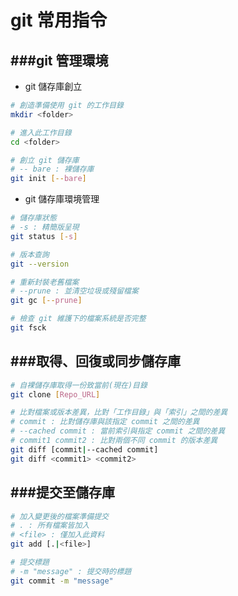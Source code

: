 # git 常用指令

<script type="text/javascript" src="../js/general.js"></script>

###git 管理環境
---

* git 儲存庫創立

```Bash
# 創造準備使用 git 的工作目錄
mkdir <folder>

# 進入此工作目錄
cd <folder>

# 創立 git 儲存庫
# -- bare : 裸儲存庫
git init [--bare]
```

* git 儲存庫環境管理

```Bash
# 儲存庫狀態
# -s : 精簡版呈現
git status [-s]

# 版本查詢
git --version

# 重新封裝老舊檔案
# --prune : 並清空垃圾或殘留檔案
git gc [--prune]

# 檢查 git 維護下的檔案系統是否完整
git fsck
```

###取得、回復或同步儲存庫
---

```Bash
# 自裸儲存庫取得一份致當前(現在)目錄
git clone [Repo_URL]

# 比對檔案或版本差異，比對「工作目錄」與「索引」之間的差異
# commit : 比對儲存庫與該指定 commit 之間的差異
# --cached commit : 當前索引與指定 commit 之間的差異
# commit1 commit2 : 比對兩個不同 commit 的版本差異
git diff [commit|--cached commit]
git diff <commit1> <commit2>
```

###提交至儲存庫
---

```Bash
# 加入變更後的檔案準備提交
# . : 所有檔案皆加入
# <file> : 僅加入此資料
git add [.|<file>]

# 提交標題
# -m "message" : 提交時的標題
git commit -m "message"
```






